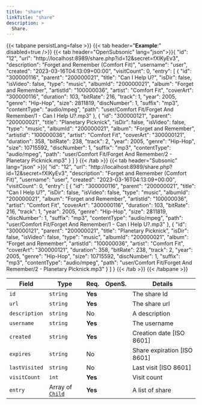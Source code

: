 ```yaml
---
title: "share"
linkTitle: "share"
description: >
  Share.
---
```


{{< tabpane persistLang=false >}}
{{< tab header="**Example**:" disabled=true />}}
{{< tab header="OpenSubsonic" lang="json">}}{
"id": "12",
"url": "http://localhost:8989/share.php?id=12&secret=fXlKyEv3",
"description": "Forget and Remember (Comfort Fit)",
"username": "user",
"created": "2023-03-16T04:13:09+00:00",
"visitCount": 0,
"entry": [
    {
        "id": "300000116",
        "parent": "200000021",
        "title": "Can I Help U?",
        "isDir": false,
        "isVideo": false,
        "type": "music",
        "albumId": "200000021",
        "album": "Forget and Remember",
        "artistId": "100000036",
        "artist": "Comfort Fit",
        "coverArt": "300000116",
        "duration": 103,
        "bitRate": 216,
        "track": 1,
        "year": 2005,
        "genre": "Hip-Hop",
        "size": 2811819,
        "discNumber": 1,
        "suffix": "mp3",
        "contentType": "audio/mpeg",
        "path": "user/Comfort Fit/Forget And Remember/1 - Can I Help U?.mp3"
    },
    {
        "id": "300000121",
        "parent": "200000021",
        "title": "Planetary Picknick",
        "isDir": false,
        "isVideo": false,
        "type": "music",
        "albumId": "200000021",
        "album": "Forget and Remember",
        "artistId": "100000036",
        "artist": "Comfort Fit",
        "coverArt": "300000121",
        "duration": 358,
        "bitRate": 238,
        "track": 2,
        "year": 2005,
        "genre": "Hip-Hop",
        "size": 10715592,
        "discNumber": 1,
        "suffix": "mp3",
        "contentType": "audio/mpeg",
        "path": "user/Comfort Fit/Forget And Remember/2 - Planetary Picknick.mp3"
    }
  ]
}
{{< /tab >}}
{{< tab header="Subsonic" lang="json" >}}{
"id": "12",
"url": "http://localhost:8989/share.php?id=12&secret=fXlKyEv3",
"description": "Forget and Remember (Comfort Fit)",
"username": "user",
"created": "2023-03-16T04:13:09+00:00",
"visitCount": 0,
"entry": [
    {
        "id": "300000116",
        "parent": "200000021",
        "title": "Can I Help U?",
        "isDir": false,
        "isVideo": false,
        "type": "music",
        "albumId": "200000021",
        "album": "Forget and Remember",
        "artistId": "100000036",
        "artist": "Comfort Fit",
        "coverArt": "300000116",
        "duration": 103,
        "bitRate": 216,
        "track": 1,
        "year": 2005,
        "genre": "Hip-Hop",
        "size": 2811819,
        "discNumber": 1,
        "suffix": "mp3",
        "contentType": "audio/mpeg",
        "path": "user/Comfort Fit/Forget And Remember/1 - Can I Help U?.mp3"
    },
    {
        "id": "300000121",
        "parent": "200000021",
        "title": "Planetary Picknick",
        "isDir": false,
        "isVideo": false,
        "type": "music",
        "albumId": "200000021",
        "album": "Forget and Remember",
        "artistId": "100000036",
        "artist": "Comfort Fit",
        "coverArt": "300000121",
        "duration": 358,
        "bitRate": 238,
        "track": 2,
        "year": 2005,
        "genre": "Hip-Hop",
        "size": 10715592,
        "discNumber": 1,
        "suffix": "mp3",
        "contentType": "audio/mpeg",
        "path": "user/Comfort Fit/Forget And Remember/2 - Planetary Picknick.mp3"
    }
  ]
}
{{< /tab >}}
{{< /tabpane >}}

| Field |  Type | Req. | OpenS. | Details |
| --- | --- | --- | --- | --- |
| `id` | `string` | **Yes** |     | The share Id |
| `url` | `string` | **Yes** |     | The share url |
| `description` | `string` | No |     | A description |
| `username` | `string` | **Yes** |     | The username |
| `created` | `string` | **Yes** |     | Creation date [ISO 8601]  |
| `expires` | `string` | No |     | Share expiration [ISO 8601]  |
| `lastVisited` | `string` | No |     | Last visit [ISO 8601] |
| `visitCount` | `int` | **Yes** |     | Visit count|
| `entry` | Array of [`Child`](../child) | **Yes** |     | A list of share |
